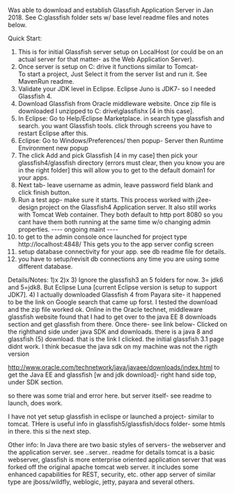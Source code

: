 Was able to download and establish Glassfish Application Server in Jan 2018.  See C:glassfish folder sets w/ base level readme files and notes below.

Quick Start:
1) This is for initial Glassfish server setup on LocalHost (or could be on an actual server for that matter- as the Web Application Server).
2) Once server is setup on C: drive it functions similar to Tomcat-  
  To start a project, Just Select it from the server list and run it. See MavenRun readme.
3) Validate your JDK level in Eclipse.  Eclipse Juno is JDK7- so I needed Glassfish 4.  
4) Download Glassfish from Oracle middleware website. Once zip file is downloaded I unzipped to C: drive\glassfishx [4 in this case].
5) In Eclipse: Go to Help/Eclipse Marketplace.  in search type glassfish and search.  you want Glassfish tools.  click through screens
 you have to restart Eclipse after this.
6) Eclipse: Go to Windows/Preferences/ then popup- Server then Runtime Environment new popup
7) The click Add and pick Glassfish [4 in my case] then pick your glassfish4/glassfish directory (errors must clear, then you know you
  are in the right folder]  this will allow you to get to the default domain1 for your apps.
8) Next tab- leave username as admin, leave password field blank and click finish button.
9) Run a test app- make sure it starts.  This process worked with j2ee-design project on the Glassfish4 Application server.  It also still 
  works with Tomcat Web container.  They both default to http port 8080 so you cant have them both running at the same time w/o changing
  admin properties.
---- ongoing maint ----
10) to get to the admin console once launched for project type http://localhost:4848/  This gets you to the app server config screen
11) setup database connectivity for your app.  see db readme file for details.
12) you have to setup/revisit db connections any time you are using some different database.


Details/Notes:
1)x
2)x
3) Ignore the glassfish3 an 5 folders for now.  3= jdk6 and 5=jdk8.  But Eclipse Luna [current Eclipse version is setup to support JDK7].
4) I actually downloaded Glassfish 4 from Payara site- it happened to be the link on Google search that came up forst.  I tested the download and the zip file worked ok.
Online in the Oracle technet, middleware glassfish website found that I had to get over to the java EE 8 
downloads section and get glassfish from there.  Once there- see link below- Clicked on the righthand side 
under java SDK and downloads.  there is a java 8 and glassfish (5) download.  that is the link I clicked.
the initial glassfish 3.1 page didnt work.  I think becasue the java sdk on my machine was not the rigth version

http://www.oracle.com/technetwork/java/javaee/downloads/index.html
to get the Java EE and glassfish [w and jdk download]- right hand side top, under SDK section.

so there was some trial and error here.  but server itself- see readme to launch, does work.

I have not yet setup glassfish in eclispe or launched a project- similar to tomcat.  THere is useful info
in glassfish5/glassfish/docs folder- some htmls in there.  this si the next step.

Other info:
In Java there are two basic styles of servers- the webserver and the application server.  see ..server.. readme for details
tomcat is a basic webserver, glassfish is more enterprise oriented application server that was forked off the original
apache tomcat web server.  it includes some enhanced capabilities for REST, security, etc.  other app server of similar type are jboss/wildfly, weblogic, jetty, payara and several others. 
